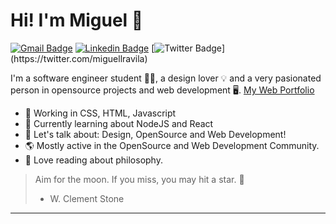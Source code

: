 # Hi! I'm Miguel 👋

[![Gmail Badge](https://img.shields.io/badge/-miguellravila@gmail.com-c14438?style=for-the-badge&logo=Gmail&logoColor=white&link=mailto:miguellravila@gmail.com)](mailto:miguellravila@gmail.com ) [![Linkedin Badge](https://img.shields.io/badge/-miguellravila-blue?style=for-the-badge&logo=Linkedin&logoColor=white&link=https://www.linkedin.com/in/MiguelRAvila/)](https://www.linkedin.com/in/miguellravila/) [![Twitter Badge](https://img.shields.io/badge/-@miguellravila-1ca0f1?style=for-the-badge&labelColor=1ca0f1&logo=twitter&logoColor=white&link=https://twitter.com/_miguelrravila_)](https://twitter.com/miguellravila) 


I'm a software engineer student 👨‍💻, a design lover 💡 and a very pasionated person in opensource projects and web development 
🖥️. [My Web Portfolio](http://miguelravila.me)



- 🚀 Working in CSS, HTML, Javascript 
- 🌱 Currently learning about NodeJS and React
- 💭 Let's talk about: Design, OpenSource and Web Development!
- 🌎 Mostly active in the OpenSource and Web Development Community.
- 📖 Love reading about philosophy.

> Aim for the moon. If you miss, you may hit a star. 🌟
>   - W. Clement Stone
---
